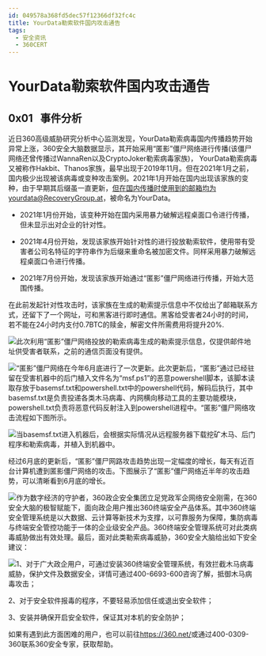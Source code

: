 ```yaml
---
id: 049578a368fd5dec57f12366df32fc4c
title: YourData勒索软件国内攻击通告
tags: 
  - 安全资讯
  - 360CERT
---
```


# YourData勒索软件国内攻击通告

 0x01   事件分析
------------


近日360高级威胁研究分析中心监测发现，YourData勒索病毒国内传播趋势开始异常上涨，360安全大脑数据显示，其开始采用“匿影”僵尸网络进行传播(该僵尸网络还曾传播过WannaRen以及CryptoJoker勒索病毒家族)， YourData勒索病毒又被称作Hakbit、Thanos家族，最早出现于2019年11月。但在2021年1月之前，国内极少出现被该病毒或变种攻击案例。2021年1月开始在国内出现该家族的变种，由于早期其后缀虽一直更新，但在国内传播时使用到的邮箱均为yourdata@RecoveryGroup.at，被命名为YourData。

- 2021年1月份开始，该变种开始在国内采用暴力破解远程桌面口令进行传播，但未显示出对企业的针对性。

- 2021年4月份开始，发现该家族开始针对性的进行投放勒索软件，使用带有受害者公司名特征的字符串作为后缀来重命名被加密文件。同样采用暴力破解远程桌面口令进行传播。

- 2021年7月份开始，发现该家族开始通过“匿影”僵尸网络进行传播，开始大范围传播。

在此前发起针对性攻击时，该家族在生成的勒索提示信息中不仅给出了邮箱联系方式，还留下了一个网址，可和黑客进行即时通信。黑客给受害者24小时的时间，若不能在24小时内支付0.7BTC的赎金，解密文件所需费用将提升20%.

![](https://p403.ssl.qhimgs4.com/t0141208e21faff9d3f.png)此次利用“匿影”僵尸网络投放的勒索病毒生成的勒索提示信息，仅提供邮件地址供受害者联系，之前的通信页面没有提供。

![](https://p403.ssl.qhimgs4.com/t012166a373b3ece7ff.png)“匿影”僵尸网络在今年6月底进行了一次更新。此次更新后，“匿影”通过已经驻留在受害机器中的后门植入文件名为“msf.ps1”的恶意powershell脚本，该脚本读取存放于basemsf.txt和powershell.txt中的powershell代码，解码后执行，其中basemsf.txt是负责投递各类木马病毒、内网横向移动工具的主要功能模块，powershell.txt负责将恶意代码反射注入到powershell进程中。“匿影”僵尸网络攻击流程如下图所示。

![](https://p403.ssl.qhimgs4.com/t010bea954666e5eeac.png)当basemsf.txt进入机器后，会根据实际情况从远程服务器下载挖矿木马、后门程序和勒索病毒，并植入到机器中。

经过6月底的更新后，“匿影”僵尸网路攻击趋势出现一定幅度的增长，每天有近百台计算机遭到匿影僵尸网络的攻击。下图展示了“匿影”僵尸网络近半年的攻击趋势，可以清晰看到6月底的增长。

![](https://p403.ssl.qhimgs4.com/t011857068ecf78aaf9.png)作为数字经济的守护者，360政企安全集团立足党政军企网络安全刚需，在360安全大脑的极智赋能下，面向政企用户推出360终端安全产品体系。其中360终端安全管理系统是以大数据、云计算等新技术为支撑，以可靠服务为保障，集防病毒与终端安全管控功能于一体的企业级安全产品。360终端安全管理系统可对此类病毒威胁做出有效处理。最后，面对此类勒索病毒威胁，360安全大脑给出如下安全建议：

![](https://p403.ssl.qhimgs4.com/t017ea642ed6e261f01.png)1、对于广大政企用户，可通过安装360终端安全管理系统，有效拦截木马病毒威胁，保护文件及数据安全，详情可通过400-6693-600咨询了解，抵御木马病毒攻击；

2、对于安全软件报毒的程序，不要轻易添加信任或退出安全软件；

3、安装并确保开启安全软件，保证其对本机的安全防护；

如果有遇到此方面困难的用户，也可以前往<https://360.net/>或通过400-0309-360联系360安全专家，获取帮助。

